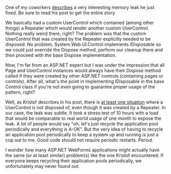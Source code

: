One of my coworkers <a href="http://blog.kristofrennen.be/index.php/2009/04/how-an-aspnet-databind-can-cause-a-memory-leak/">describes</a> a very interesting memory leak he just fixed.  Be sure to read his post to get the entire story.

We basically had a custom UserControl which contained (among other things) a Repeater which would render another custom UserControl.  Nothing really weird there, right?  The problem was that the custom UserControl that was created by the Repeater explicitly needed to be disposed.  No problem, System.Web.UI.Control implements IDisposable so we could just override the Dispose method, perform our cleanup there and then proceed with the base Dispose implementation.  

Now, I'm far from an ASP.NET expert but I was under the impression that all Page and UserControl instances would always have their Dispose method called if they were created by other ASP.NET controls (containing pages or controls).  After all, what's the point in implementing IDisposable in the base Control class if you're not even going to guarantee proper usage of the pattern, right?

Well, as Kristof describes in his post, there is <a href="http://blog.kristofrennen.be/index.php/2009/04/how-an-aspnet-databind-can-cause-a-memory-leak/">at least one situation</a> where a UserControl is not disposed of, even though it was created by a Repeater.  In our case, the leak was subtle.  It took a stress test of 10 hours with a load that would be comparable to real world usage of one month to expose the leak.  A lot of people would say "oh, let's just recycle the application pool periodically and everything is A-OK".  But the very idea of having to recycle an application pool periodically to keep a system up and running is just a cop out to me.  Good code should not require periodic restarts.  Period.

I wonder how many ASP.NET WebForms applications might actually have the same (or at least similar) problem(s) like the one Kristof encountered.   If everyone keeps recycling their application pools periodically, we unfortunately may never found out.